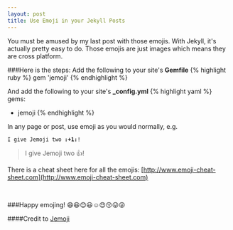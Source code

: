 ```yaml
---
layout: post
title: Use Emoji in your Jekyll Posts
---
```


You must be amused by my last post with those emojis.
With Jekyll, it's actually pretty easy to do. 
Those emojis are just images which means they are cross platform.

###Here is the steps:
Add the following to your site's **Gemfile**
{% highlight ruby %}
gem 'jemoji'
{% endhighlight %}

And add the following to your site's **_config.yml**
{% highlight yaml %}
gems:
  - jemoji
{% endhighlight %}

In any page or post, use emoji as you would normally, e.g.

<div class="highlight"><pre><code>I give Jemoji two <b>:+1<span>:</span></b>!</code></pre></div>

> I give Jemoji two :+1:!

There is a cheat sheet here for all the emojis: [http://www.emoji-cheat-sheet.com](http://www.emoji-cheat-sheet.com)


<br/>

###Happy emojing! :smile::laughing::blush::smiley::relaxed::heart_eyes::kissing_closed_eyes::stuck_out_tongue_winking_eye::stuck_out_tongue_closed_eyes:

####Credit to [Jemoji](https://github.com/jekyll/jemoji)
